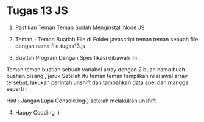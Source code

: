 # Tugas 13 JS

1. Pastikan Teman Teman Sudah Menginstall Node JS

2. Teman - Teman Buatlah File di Folder javascript teman teman sebuah file dengan nama file tugas13.js

3. Buatlah Program Dengan Spesifikasi dibawah ini :

Teman teman buatlah sebuah variabel array dengan 2 buah nama buah buahan pisang , jeruk
Setelah itu teman teman tampilkan nilai awal array tersebut, lakukan perintah unshift dan tambahkan data apel dan mangga seperti :

Hint : Jangan Lupa Console.log() setelah melakukan unshift

4. Happy Codding :)

